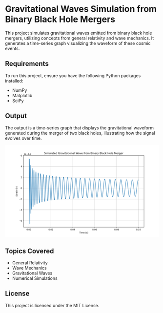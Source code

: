 # Gravitational Waves Simulation from Binary Black Hole Mergers

This project simulates gravitational waves emitted from binary black hole mergers, utilizing concepts from general relativity and wave mechanics. It generates a time-series graph visualizing the waveform of these cosmic events.

## Requirements

To run this project, ensure you have the following Python packages installed:

- NumPy
- Matplotlib
- SciPy

## Output
The output is a time-series graph that displays the gravitational waveform generated during the merger of two black holes, illustrating how the signal evolves over time.

![Gravitational Wave Graph](image.png)

## Topics Covered
- General Relativity
- Wave Mechanics
- Gravitational Waves
- Numerical Simulations

## License
This project is licensed under the MIT License.
